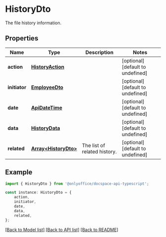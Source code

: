 # HistoryDto

The file history information.

## Properties

Name | Type | Description | Notes
------------ | ------------- | ------------- | -------------
**action** | [**HistoryAction**](HistoryAction.md) |  | [optional] [default to undefined]
**initiator** | [**EmployeeDto**](EmployeeDto.md) |  | [optional] [default to undefined]
**date** | [**ApiDateTime**](ApiDateTime.md) |  | [optional] [default to undefined]
**data** | [**HistoryData**](HistoryData.md) |  | [optional] [default to undefined]
**related** | [**Array&lt;HistoryDto&gt;**](HistoryDto.md) | The list of related history. | [optional] [default to undefined]

## Example

```typescript
import { HistoryDto } from '@onlyoffice/docspace-api-typescript';

const instance: HistoryDto = {
    action,
    initiator,
    date,
    data,
    related,
};
```

[[Back to Model list]](../README.md#documentation-for-models) [[Back to API list]](../README.md#documentation-for-api-endpoints) [[Back to README]](../README.md)
